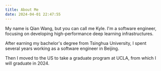 ```yaml
---
title: About Me
date: 2024-04-01 22:47:55
---
```


My name is Qian Wang, but you can call me Kyle. I'm a software engineer, focusing on developing high-performance deep learning infrastructures. 

After earning my bachelor's degree from Tsinghua University, I spent several years working as a software engineer in Beijing.

Then I moved to the US to take a graduate program at UCLA, from which I will graduate in 2024.
